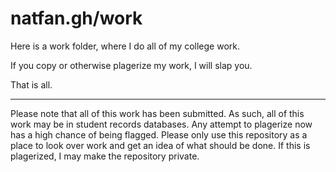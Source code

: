 # natfan.gh/work

Here is a work folder, where I do all of my college work.

If you copy or otherwise plagerize my work, I will slap you.

That is all.

***

Please note that all of this work has been submitted. As such, all of this work may be in student records databases. Any attempt to plagerize now has a high chance of being flagged. Please only use this repository as a place to look over work and get an idea of what should be done. If this is plagerized, I may make the repository private.

